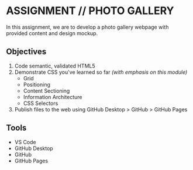 # ASSIGNMENT // PHOTO GALLERY
 
In this assignment, we are to develop a photo gallery webpage with provided content and design mockup.

## Objectives

1. Code semantic, validated HTML5
2. Demonstrate CSS you've learned so far *(with emphasis on this module)*
    - Grid
    - Positioning
    - Content Sectioning
    - Information Architecture
    - CSS Selectors
3. Publish files to the web using GitHub Desktop > GitHub > GitHub Pages

## Tools

- VS Code
- GitHub Desktop
- GitHub
- GitHub Pages